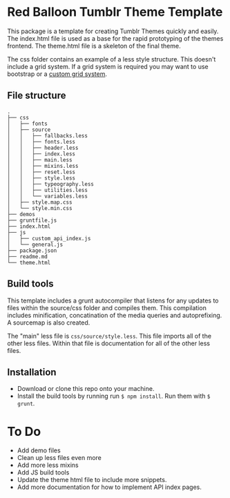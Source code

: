 # Red Balloon Tumblr Theme Template

This package is a template for creating Tumblr Themes quickly and easily. The index.html file is used as a base for the rapid prototyping of the themes frontend.
The theme.html file is a skeleton of the final theme.

The css folder contains an example of a less style structure. This doesn't include a grid system. If a grid system is required you may want to use bootstrap or a [custom grid system](https://github.com/goodpixels/less-grid-system).

## File structure

```
.
├── css
│   ├── fonts
│   ├── source
│   │   ├── fallbacks.less
│   │   ├── fonts.less
│   │   ├── header.less
│   │   ├── index.less
│   │   ├── main.less
│   │   ├── mixins.less
│   │   ├── reset.less
│   │   ├── style.less
│   │   ├── typeography.less
│   │   ├── utilities.less
│   │   └── variables.less
│   ├── style.map.css
│   └── style.min.css
├── demos
├── gruntfile.js
├── index.html
├── js
│   ├── custom_api_index.js
│   └── general.js
├── package.json
├── readme.md
└── theme.html
```

## Build tools
This template includes a grunt autocompiler that listens for any updates to files within the source/css folder and compiles them. This compilation includes minification, concatination of the media queries and autoprefixing.
A sourcemap is also created.

The "main" less file is `css/source/style.less`. This file imports all of the other less files. Within that file is documentation for all of the other less files.


## Installation
* Download or clone this repo onto your machine.
* Install the build tools by running run `$ npm install`. Run them with `$ grunt`.


# To Do

* Add demo files
* Clean up less files even more
* Add more less mixins
* Add JS build tools
* Update the theme html file to include more snippets.
* Add more documentation for how to implement API index pages.
    